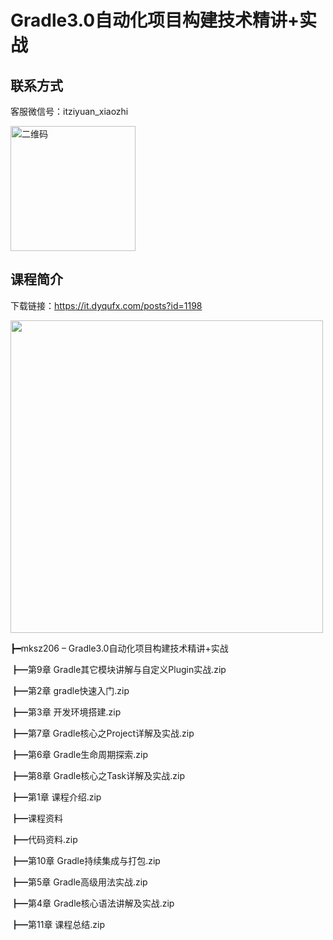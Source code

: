 # Gradle3.0自动化项目构建技术精讲+实战

## 联系方式

客服微信号：itziyuan_xiaozhi

<img src="https://ziyuanyun.oss-cn-guangzhou.aliyuncs.com/common/20240614073449/666b82192834a.jpg" width="200" height="200" alt="二维码">

## 课程简介

下载链接：https://it.dyqufx.com/posts?id=1198

<img src="https://ziyuanyun.oss-cn-guangzhou.aliyuncs.com/yun/20240515153636/6644660454868.jpg" width="500" alt="">

  ┣━mksz206 &#8211; Gradle3.0自动化项目构建技术精讲+实战

 ┣━第9章 Gradle其它模块讲解与自定义Plugin实战.zip

 ┣━第2章 gradle快速入门.zip

 ┣━第3章 开发环境搭建.zip

 ┣━第7章 Gradle核心之Project详解及实战.zip

 ┣━第6章 Gradle生命周期探索.zip

 ┣━第8章 Gradle核心之Task详解及实战.zip

 ┣━第1章 课程介绍.zip

 ┣━课程资料

 ┣━代码资料.zip

 ┣━第10章 Gradle持续集成与打包.zip

 ┣━第5章 Gradle高级用法实战.zip

 ┣━第4章 Gradle核心语法讲解及实战.zip

 ┣━第11章 课程总结.zip

  